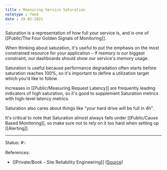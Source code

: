 ```yaml
---
title : Measuring Service Saturation
notetype : feed
date : 29-05-2022
---
```


Saturation is a representation of how full your service is, and is one of [[Public/The Four Golden Signals of Monitoring]]. 

When thinking about saturation, it's useful to put the emphasis on the most constrained resource for your application – If memory is our biggest constraint, our dashboards should show our service's memory usage.

Saturation is useful because performance degradation often starts before saturation reaches 100%, so it's important to define a utilization target which you'd like to follow.

Increases in [[Public/Measuring Request Latency]] are frequently leading indicators of high saturation, so it's good to supplement Saturation metrics with high-level latency metrics.

Saturation also cares about things like "your hard drive will be full in 4h". 

It's critical to note that Saturation almost always falls under [[Public/Cause Based Monitoring]], so make sure not to rely on it too hard when setting up [[Alerting]].



-----

Status: #💡 

References:
- [[Private/Book - Site Reliability Engineering]] ([Source](https://sre.google/sre-book/table-of-contents/))
